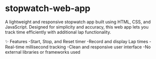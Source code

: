 # stopwatch-web-app
A lightweight and responsive stopwatch app built using HTML, CSS, and JavaScript. Designed for simplicity and accuracy, this web app lets you track time efficiently with additional lap functionality.

✨ Features
-Start, Stop, and Reset timer
-Record and display Lap times
-Real-time millisecond tracking
-Clean and responsive user interface
-No external libraries or frameworks used
